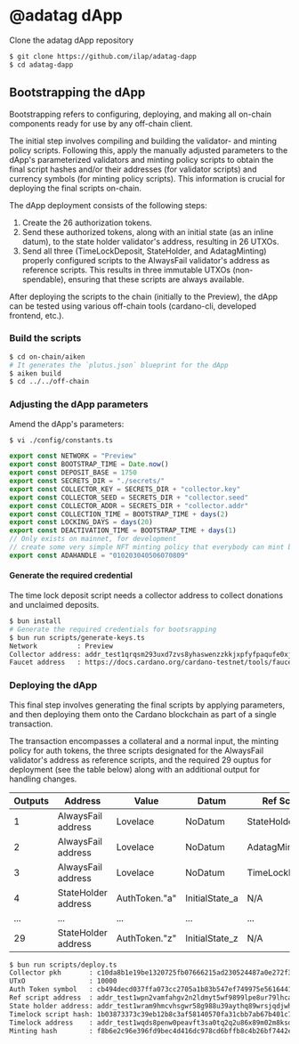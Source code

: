 # @adatag dApp

Clone the adatag dApp repository

```bash
$ git clone https://github.com/ilap/adatag-dapp
$ cd adatag-dapp
```

## Bootstrapping the dApp

Bootstrapping refers to configuring, deploying, and making all on-chain components ready for use by any off-chain client.

The initial step involves compiling and building the validator- and minting policy scripts. Following this, apply the manually adjusted parameters to the dApp's parameterized validators and minting policy scripts to obtain the final script hashes and/or their addresses (for validator scripts) and currency symbols (for minting policy scripts). This information is crucial for deploying the final scripts on-chain.

The dApp deployment consists of the following steps:

1. Create the 26 authorization tokens.
2. Send these authorized tokens, along with an initial state (as an inline datum), to the state holder validator's address, resulting in 26 UTXOs.
3. Send all three (TimeLockDeposit, StateHolder, and AdatagMinting) properly configured scripts to the AlwaysFail validator's address as reference scripts. This results in three immutable UTXOs (non-spendable), ensuring that these scripts are always available.

After deploying the scripts to the chain (initially to the Preview), the dApp can be tested using various off-chain tools (cardano-cli, developed frontend, etc.).

### Build the scripts

```bash
$ cd on-chain/aiken
# It generates the `plutus.json` blueprint for the dApp
$ aiken build
$ cd ../../off-chain
```

### Adjusting the dApp parameters

Amend the dApp's parameters:
```bash
$ vi ./config/constants.ts
```

```typescript
export const NETWORK = "Preview"
export const BOOTSTRAP_TIME = Date.now()
export const DEPOSIT_BASE = 1750
export const SECRETS_DIR = "./secrets/"
export const COLLECTOR_KEY = SECRETS_DIR + "collector.key"
export const COLLECTOR_SEED = SECRETS_DIR + "collector.seed"
export const COLLECTOR_ADDR = SECRETS_DIR + "collector.addr"
export const COLLECTION_TIME = BOOTSTRAP_TIME + days(2)
export const LOCKING_DAYS = days(20)
export const DEACTIVATION_TIME = BOOTSTRAP_TIME + days(1)
// Only exists on mainnet, for development 
// create some very simple NFT minting policy that everybody can mint burn 
export const ADAHANDLE = "010203040506070809"
```


#### Generate the required credential

The time lock deposit script needs a collector address to collect donations and unclaimed deposits.

```bash
$ bun install
# Generate the required credentials for bootsrapping  
$ bun run scripts/generate-keys.ts
Network          : Preview
Collector address: addr_test1qrqsm293uxd7zvs8yhaswenzzkkjxpfyfpaqufe0xjagp0hgyslwlf6ca9eend95lyw7pea32c2rtspq43sxd4a7sqwskerfjg
Faucet address   : https://docs.cardano.org/cardano-testnet/tools/faucet/
```

### Deploying the dApp

This final step involves generating the final scripts by applying parameters, and then deploying them onto the Cardano blockchain as part of a single transaction.

The transaction encompasses a collateral and a normal input, the minting policy for auth tokens, the three scripts designated for the AlwaysFail validator's address as reference scripts, and the required 29 ouptus for deployment (see the table below) along with an additional output for handling changes.

| Outputs 	| Address             	| Value         	| Datum          	| Ref Script      	| Comment 	|
|------	|---------------------	|---------------	|----------------	|-----------------	|---------	|
| 1    	| AlwaysFail address  	| Lovelace      	| NoDatum        	| StateHolder     	|         	|
| 2    	| AlwaysFail address  	| Lovelace      	| NoDatum        	| AdatagMinting   	|         	|
| 3    	| AlwaysFail address  	| Lovelace      	| NoDatum        	| TimeLockDeposit 	|         	|
| 4    	| StateHolder address 	| AuthToken."a" 	| InitialState_a 	| N/A             	|         	|
| ...  	| ...                 	| ...           	| ...            	| ...             	|         	|
| 29   	| StateHolder address 	| AuthToken."z" 	| InitialState_z 	| N/A             	|         	|


```bash
$ bun run scripts/deploy.ts
Collector pkh       : c10da8b1e19be1320725fb07666215ad230524487a0e272f34ba80be
UTxO                : 10000
Auth Token symbol   : cb494decd037ffa073cc2705a1b83b547ef749975e5616441256ff7b
Ref script address  : addr_test1wpn2vamfahgv2n2ldmyt5wf9899lpe8ur79lhcapx844y0qrnvrgh
State holder address: addr_test1wram9hmcvhsgwr58g988u39aythq89wrsjqdjwhh7478tzqw3xase
Timelock script hash: 1b03873373c39eb12b8c3af58140570fa31cbb7ab67b401c7726f774
Timelock address    : addr_test1wqds8penw0peavft3sa0tq2q2u86x89m02m8ksquwun0waqaqhjns
Minting hash        : f8b6e2c96e396fd9bec4d416dc978cd6bffb8c4b26bf7442e1ab5116
```
